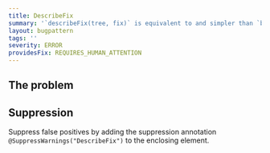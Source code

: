 ```yaml
---
title: DescribeFix
summary: '`describeFix(tree, fix)` is equivalent to and simpler than `buildDescription(tree).addFix(fix).build()`'
layout: bugpattern
tags: ''
severity: ERROR
providesFix: REQUIRES_HUMAN_ATTENTION
---
```


<!--
*** AUTO-GENERATED, DO NOT MODIFY ***
To make changes, edit the @BugPattern annotation or the explanation in docs/bugpattern.
-->

## The problem


## Suppression
Suppress false positives by adding the suppression annotation `@SuppressWarnings("DescribeFix")` to the enclosing element.
